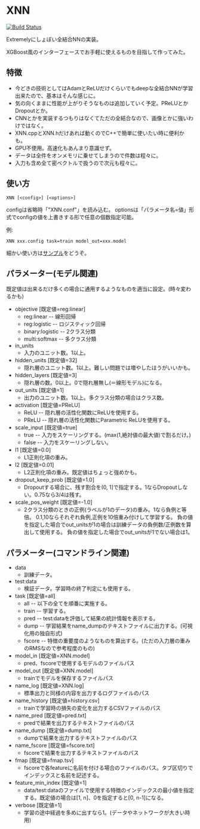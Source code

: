 XNN
====
[![Build Status](https://travis-ci.org/ak110/XNN.svg?branch=master)](https://travis-ci.org/ak110/XNN)

Extremelyにしょぼい全結合NNの実装。

XGBoost風のインターフェースでお手軽に使えるものを目指して作ってみた。


特徴
----

- 今どきの技術としてはAdamとReLUだけくらいでもdeepな全結合NNが学習出来たので、基本はそんな感じに。
- 気の向くままに性能が上がりそうなものは追加していく予定。PReLUとかDropoutとか。
- CNNとかを実装するつもりはなくてただの全結合なので、画像とかに強いわけではなく。
- XNN.cppとXNN.hだけあれば動くのでC++で簡単に使いたい時に便利かも。
- GPU不使用。高速化もあんまり意識せず。
- データは全件をオンメモリに乗せてしまうので件数は程々に。
- 入力も含め全て密ベクトルで扱うので次元も程々に。


使い方
------

    XNN [<config>] [<options>]

configは省略時「"XNN.conf"」を読み込む。
optionsは「パラメータ名=値」形式でconfigの値を上書きする形で任意の個数指定可能。

例:

    XNN xxx.config task=train model_out=xxx.model

細かい使い方は[サンプル](Demo)をどうぞ。


パラメーター(モデル関連)
------------------------

既定値は出来るだけ多くの場合に通用するようなものを適当に設定。(時々変わるかも)

* objective [既定値=reg:linear]
  - reg:linear       -- 線形回帰
  - reg:logistic     -- ロジスティック回帰
  - binary:logistic  -- 2クラス分類
  - multi:softmax    -- 多クラス分類
* in_units
  - 入力のユニット数。1以上。
* hidden_units [既定値=32]
  - 隠れ層のユニット数。1以上。難しい問題では増やしたほうがいいかも。
* hidden_layers [既定値=3]
  - 隠れ層の数。0以上。0で隠れ層無し(＝線形モデル)になる。
* out_units [既定値=1]
  - 出力のユニット数。1以上。多クラス分類の場合はクラス数。
* activation [既定値=PReLU]
  - ReLU  -- 隠れ層の活性化関数にReLUを使用する。
  - PReLU -- 隠れ層の活性化関数にParametric ReLUを使用する。
* scale_input [既定値=true]
  - true  -- 入力をスケーリングする。(max(1,絶対値の最大値)で割るだけ。)
  - false -- 入力をスケーリングしない。
* l1 [既定値=0.0]
  - L1正則化項の重み。
* l2 [既定値=0.01]
  - L2正則化項の重み。既定値はちょっと強めかも。
* dropout_keep_prob [既定値=1.0]
  - Dropoutする場合に、残す割合を(0, 1]で指定する。1ならDropoutしない。0.75なら3/4は残す。
* scale_pos_weight [既定値=-1.0]
  - 2クラス分類のときの正例(ラベルが1のデータ)の重み。1なら負例と等倍。
    0.1,10ならそれぞれ負例,正例を10倍重み付けして学習する。
	負の値を指定した場合でout_unitsが1の場合は訓練データの負例数/正例数を算出して使用する。
	負の値を指定した場合でout_unitsが1でない場合は1。


パラメーター(コマンドライン関連)
--------------------------------

* data
  - 訓練データ。
* test:data
  - 検証データ。学習時の終了判定にも使用する。
* task [既定値=all]
  - all   -- 以下の全てを順番に実施する。
  - train -- 学習する。
  - pred  -- test:dataを評価して結果の統計情報を表示する。
  - dump  -- 学習結果をname_dumpのテキストファイルに出力する。(可視化用の独自形式)
  - fscore -- 特徴の重要度のようなものを算出する。(ただの入力層の重みのRMSなので参考程度のもの)
* model_in [既定値=XNN.model]
  - pred、fscoreで使用するモデルのファイルパス
* model_out [既定値=XNN.model]
  - trainでモデルを保存するファイルパス
* name_log [既定値=XNN.log]
  - 標準出力と同様の内容を出力するログファイルのパス
* name_history [既定値=history.csv]
  - trainで学習時の損失の変化を出力するCSVファイルのパス
* name_pred [既定値=pred.txt]
  - predで結果を出力するテキストファイルのパス
* name_dump [既定値=dump.txt]
  - dumpで結果を出力するテキストファイルのパス
* name_fscore [既定値=fscore.txt]
  - fscoreで結果を出力するテキストファイルのパス
* fmap [既定値=fmap.tsv]
  - fscoreで各featureに名前を付ける場合のファイルのパス。タブ区切りでインデックスと名前を記述する。
* feature_min_index [既定値=1]
  - data/test:dataのファイルで使用する特徴のインデックスの最小値を指定する。既定値の場合は[1, n]、0を指定すると[0, n-1]になる。
* verbose [既定値=1]
  - 学習の途中経過を多めに出すなら1。(データやネットワークが大きい時用)

